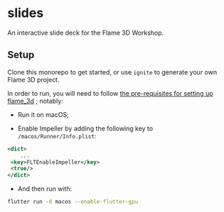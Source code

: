 # slides


An interactive slide deck for the Flame 3D Workshop.


## Setup


Clone this monorepo to get started, or use `ignite` to generate your own Flame 3D project.

In order to run, you will need to follow
[the pre-requisites for setting up flame_3d](https://github.com/flame-engine/flame/tree/main/packages/flame_3d#prerequisites)
; notably:

- Run it on macOS;

- Enable Impeller by adding the following key to `/macos/Runner/Info.plist`:

```xml
<dict>
    ...
 <key>FLTEnableImpeller</key>
 <true/>
</dict>
```

- And then run with:

```bash
flutter run -d macos --enable-flutter-gpu
```
